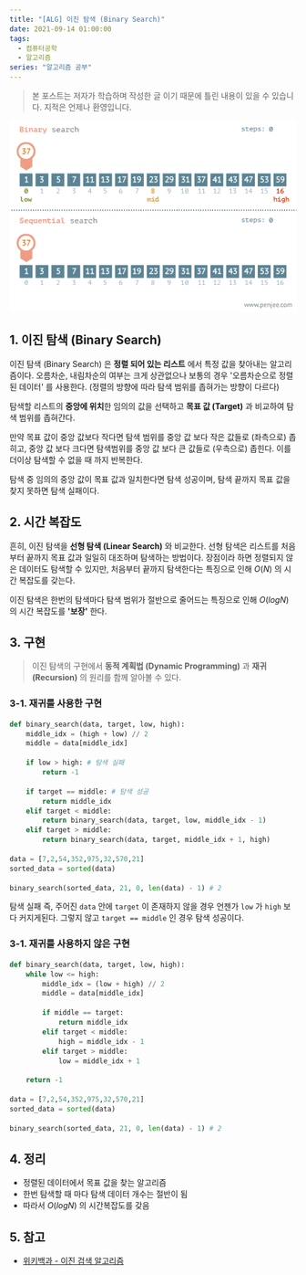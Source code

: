 ```yaml
---
title: "[ALG] 이진 탐색 (Binary Search)"
date: 2021-09-14 01:00:00
tags:
  - 컴퓨터공학
  - 알고리즘
series: "알고리즘 공부"
---
```


> 본 포스트는 저자가 학습하며 작성한 글 이기 때문에 틀린 내용이 있을 수 있습니다. 지적은 언제나 환영입니다.

![](./1.gif)

## 1. 이진 탐색 (Binary Search)

이진 탐색 (Binary Search) 은 **정렬 되어 있는 리스트** 에서 특정 값을 찾아내는 알고리즘이다. 오름차순, 내림차순의 여부는 크게 상관없으나 보통의 경우 '오름차순으로 정렬된 데이터' 를 사용한다. (정렬의 방향에 따라 탐색 범위를 좁혀가는 방향이 다르다)

탐색할 리스트의 **중앙에 위치**한 임의의 값을 선택하고 **목표 값 (Target)** 과 비교하여 탐색 범위를 좁혀간다.

만약 목표 값이 중앙 값보다 작다면 탐색 범위를 중앙 값 보다 작은 값들로 (좌측으로) 좁히고, 중앙 값 보다 크다면 탐색범위를 중앙 값 보다 큰 값들로 (우측으로) 좁힌다. 이를 더이상 탐색할 수 없을 때 까지 반복한다.

탐색 중 임의의 중앙 값이 목표 값과 일치한다면 탐색 성공이며, 탐색 끝까지 목표 값을 찾지 못하면 탐색 실패이다.

## 2. 시간 복잡도

흔히, 이진 탐색을 **선형 탐색 (Linear Search)** 와 비교한다. 선형 탐색은 리스트를 처음부터 끝까지 목표 값과 일일히 대조하며 탐색하는 방법이다. 장점이라 하면 정렬되지 않은 데이터도 탐색할 수 있지만, 처음부터 끝까지 탐색한다는 특징으로 인해 $O(N)$ 의 시간 복잡도를 갖는다.

이진 탐색은 한번의 탐색마다 탐색 범위가 절반으로 줄어드는 특징으로 인해 $O(logN)$ 의 시간 복잡도를 **'보장'** 한다.

## 3. 구현

> 이진 탐색의 구현에서 **동적 계획법 (Dynamic Programming)** 과 **재귀 (Recursion)** 의 원리를 함께 알아볼 수 있다.

### 3-1. 재귀를 사용한 구현

```python
def binary_search(data, target, low, high):
    middle_idx = (high + low) // 2
    middle = data[middle_idx]

    if low > high: # 탐색 실패
        return -1

    if target == middle: # 탐색 성공
        return middle_idx
    elif target < middle:
        return binary_search(data, target, low, middle_idx - 1)
    elif target > middle:
        return binary_search(data, target, middle_idx + 1, high)

data = [7,2,54,352,975,32,570,21]
sorted_data = sorted(data)

binary_search(sorted_data, 21, 0, len(data) - 1) # 2
```

탐색 실패 즉, 주어진 `data` 안에 `target` 이 존재하지 않을 경우 언젠가 `low` 가 `high` 보다 커지게된다. 그렇지 않고 `target == middle` 인 경우 탐색 성공이다.

### 3-1. 재귀를 사용하지 않은 구현

```python
def binary_search(data, target, low, high):
    while low <= high:
        middle_idx = (low + high) // 2
        middle = data[middle_idx]

        if middle == target:
            return middle_idx
        elif target < middle:
            high = middle_idx - 1
        elif target > middle:
            low = middle_idx + 1

    return -1

data = [7,2,54,352,975,32,570,21]
sorted_data = sorted(data)

binary_search(sorted_data, 21, 0, len(data) - 1) # 2
```

## 4. 정리

- 정렬된 데이터에서 목표 값을 찾는 알고리즘
- 한번 탐색할 때 마다 탐색 데이터 개수는 절반이 됨
- 따라서 $O(logN)$ 의 시간복잡도를 갖음

## 5. 참고

- [위키백과 - 이진 검색 알고리즘
  ](https://ko.wikipedia.org/wiki/%EC%9D%B4%EC%A7%84_%EA%B2%80%EC%83%89_%EC%95%8C%EA%B3%A0%EB%A6%AC%EC%A6%98)
